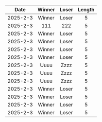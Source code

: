 |Date|Winner|Loser|Length|
|:--:|:----:|:---:|:----:|
|2025-2-3|Winner|Loser|5|
|2025-2-3|111|222|5|
|2025-2-3|Winner|Loser|5|
|2025-2-3|Winner|Loser|5|
|2025-2-3|Winner|Loser|5|
|2025-2-3|Winner|Loser|5|
|2025-2-3|Uuuu|Zzzz|5|
|2025-2-3|Uuuu|Zzzz|5|
|2025-2-3|Uuuu|Zzzz|5|
|2025-2-3|Winner|Loser |5|
|2025-2-3|Winner|Loser|5|
|2025-2-3|Winner|Loser|5|
|2025-2-3|Winner|Loser|5|
